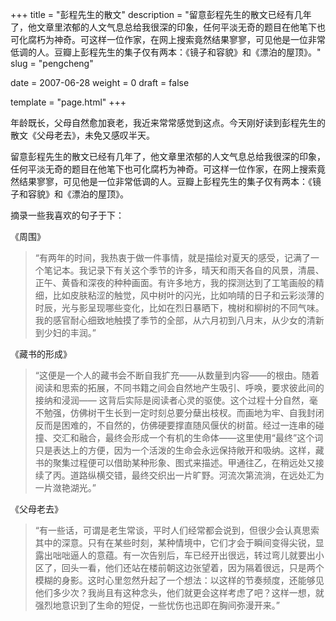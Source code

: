 +++
title = "彭程先生的散文"
description = "留意彭程先生的散文已经有几年了，他文章里浓郁的人文气息总给我很深的印象，任何平淡无奇的题目在他笔下也可化腐朽为神奇。可这样一位作家，在网上搜索竟然结果寥寥，可见他是一位非常低调的人。豆瓣上彭程先生的集子仅有两本：《镜子和容貌》和《漂泊的屋顶》。"
slug = "pengcheng"

date = 2007-06-28
weight = 0
draft = false

template = "page.html"
+++

年龄既长，父母自然愈加衰老，我近来常常感觉到这点。今天刚好读到彭程先生的散文《父母老去》，未免又感叹半天。

留意彭程先生的散文已经有几年了，他文章里浓郁的人文气息总给我很深的印象，任何平淡无奇的题目在他笔下也可化腐朽为神奇。可这样一位作家，在网上搜索竟然结果寥寥，可见他是一位非常低调的人。豆瓣上彭程先生的集子仅有两本：《镜子和容貌》和《漂泊的屋顶》。

摘录一些我喜欢的句子于下：

《周围》

> “有两年的时间，我热衷于做一件事情，就是描绘对夏天的感受，记满了一个笔记本。我记录下有关这个季节的许多，晴天和雨天各自的风景，清晨、正午、黄昏和深夜的种种画面。有许多地方，我的探测达到了工笔画般的精细，比如皮肤粘涩的触觉，风中树叶的闪光，比如响晴的日子和云彩淡薄的时辰，光与影呈现哪些变化，比如在烈日暴晒下，槐树和柳树的不同气味。我的感官耐心细致地触摸了季节的全部，从六月初到八月末，从少女的清新到少妇的丰润。”

《藏书的形成》

> “这便是一个人的藏书会不断自我扩充——从数量到内容——的根由。随着阅读和思索的拓展，不同书籍之间会自然地产生吸引、呼唤，要求彼此间的接纳和浸润—— 这背后实际是阅读者心灵的驱使。这个过程十分自然，毫不勉强，仿佛树干生长到一定时刻总要分蘖出枝杈。而画地为牢、自我封闭反而是困难的，不自然的，仿佛硬要撑直随风偃伏的树苗。经过一连串的碰撞、交汇和融合，最终会形成一个有机的生命体——这里使用“最终”这个词只是表达上的方便，因为一个活泼的生命会永远保持敞开和吸纳。这样，藏书的聚集过程便可以借助某种形象、图式来描述。甲通往乙，在稍远处又接续了丙。道路纵横交错，最终交织出一片旷野。河流次第流淌，在远处汇为一片潋艳湖光。”

《父母老去》

> “有一些话，可谓是老生常谈，平时人们经常都会说到，但很少会认真思索其中的深意。只有在某些时刻，某种情境中，它们才会于瞬间变得尖锐，显露出咄咄逼人的意蕴。有一次告别后，车已经开出很远，转过弯儿就要出小区了，回头一看，他们还站在楼前朝这边张望着，因为隔着很远，只是两个模糊的身影。这时心里忽然升起了一个想法：以这样的节奏频度，还能够见他们多少次？我尚且有这种念头，他们就更会这样考虑了吧？这样一想，就强烈地意识到了生命的短促，一些忧伤也迅即在胸间弥漫开来。”

